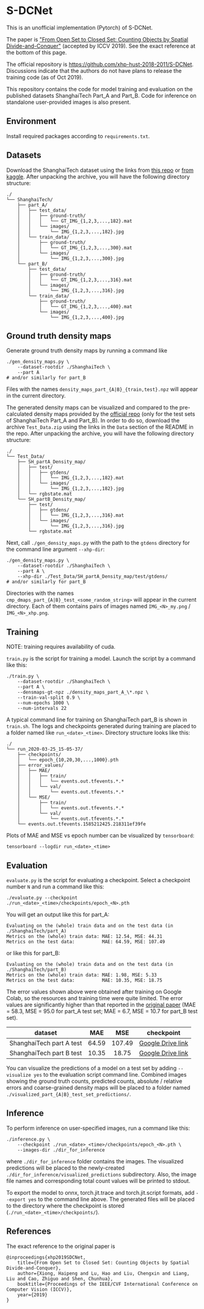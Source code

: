 # S-DCNet
This is an unofficial implementation (Pytorch) of S-DCNet.

The paper is ["From Open Set to Closed Set: Counting Objects by Spatial Divide-and-Conquer"](https://arxiv.org/abs/1908.06473) (accepted by ICCV 2019). See the exact reference at the bottom of this page.

The official repository is https://github.com/xhp-hust-2018-2011/S-DCNet. Discussions indicate that the authors do not have plans to release the training code (as of Oct 2019). 

This repository contains the code for model training and evaluation on the published datasets ShanghaiTech Part_A and Part_B. Code for inference on standalone user-provided images is also present.


## Environment
Install required packages according to `requirements.txt`.


## Datasets
Download the ShanghaiTech dataset using the links from [this repo](https://github.com/desenzhou/ShanghaiTechDataset) or [from kaggle](https://www.kaggle.com/search?q=ShanghaiTech+in%3Adatasets). After unpacking the archive, you will have the following directory structure:

```
./
└── ShanghaiTech/
    ├── part_A/
    │   ├── test_data/
    │   │   ├── ground-truth/
    │   │   │   └── GT_IMG_{1,2,3,...,182}.mat
    │   │   └── images/
    │   │       └── IMG_{1,2,3,...,182}.jpg
    │   └── train_data/
    │       ├── ground-truth/
    │       │   └── GT_IMG_{1,2,3,...,300}.mat
    │       └── images/
    │           └── IMG_{1,2,3,...,300}.jpg
    └── part_B/
        ├── test_data/
        │   ├── ground-truth/
        │   │   └── GT_IMG_{1,2,3,...,316}.mat
        │   └── images/
        │       └── IMG_{1,2,3,...,316}.jpg
        └── train_data/
            ├── ground-truth/
            │   └── GT_IMG_{1,2,3,...,400}.mat
            └── images/
                └── IMG_{1,2,3,...,400}.jpg
```


## Ground truth density maps
Generate ground truth density maps by running a command like 
```
./gen_density_maps.py \
    --dataset-rootdir ./ShanghaiTech \
    --part A
# and/or similarly for part_B
```
Files with the names `density_maps_part_{A|B}_{train,test}.npz` will appear in the current directory.

The generated density maps can be visualized and compared to the pre-calculated density maps provided by the [official repo](https://github.com/xhp-hust-2018-2011/S-DCNet) (only for the test sets of ShanghaiTech Part_A and Part_B). In order to do so, download the archive `Test_Data.zip` using the links in the `Data` section of the README in the repo. After unpacking the archive, you will have the following directory structure:
```
./
└── Test_Data/
    ├── SH_partA_Density_map/
    │   ├── test/
    │   │   ├── gtdens/
    │   │   │   └── IMG_{1,2,3,...,182}.mat
    │   │   └── images/
    │   │       └── IMG_{1,2,3,...,182}.jpg
    │   └── rgbstate.mat
    └── SH_partB_Density_map/
        ├── test/
        │   ├── gtdens/
        │   │   └── IMG_{1,2,3,...,316}.mat
        │   └── images/
        │       └── IMG_{1,2,3,...,316}.jpg
        └── rgbstate.mat
```
Next, call `./gen_density_maps.py` with the path to the `gtdens` directory for the command line argument `--xhp-dir`:
```
./gen_density_maps.py \
    --dataset-rootdir ./ShanghaiTech \
    --part A \
    --xhp-dir ./Test_Data/SH_partA_Density_map/test/gtdens/
# and/or similarly for part_B
```
Directories with the names `cmp_dmaps_part_{A|B}_test_<some_random_string>` will appear in the current directory. Each of them contains pairs of images named `IMG_<N>_my.png` / `IMG_<N>_xhp.png`.


## Training
NOTE: training requires availability of cuda.

`train.py` is the script for training a model. Launch the script by a command like this:
```
./train.py \
    --dataset-rootdir ./ShanghaiTech \
    --part A \
    --densmaps-gt-npz ./density_maps_part_A_\*.npz \
    --train-val-split 0.9 \
    --num-epochs 1000 \
    --num-intervals 22 
```
A typical command line for training on ShanghaiTech part_B is shown in `train.sh`.
The logs and checkpoints generated during training are placed to a folder named like `run_<date>_<time>`. Directory structure looks like this:
```
./
└── run_2020-03-25_15-05-37/
    ├── checkpoints/
    │   └── epoch_{10,20,30,...,1000}.pth
    ├── error_values/
    │   ├── MAE/
    │   │   ├── train/
    │   │   │   └── events.out.tfevents.*.*
    │   │   └── val/
    │   │       └── events.out.tfevents.*.*
    │   └── MSE/
    │       ├── train/
    │       │   └── events.out.tfevents.*.*
    │       └── val/
    │           └── events.out.tfevents.*.*
    └── events.out.tfevents.1585212425.218311ef39fe
```
Plots of MAE and MSE vs epoch number can be visualized by `tensorboard`:
```
tensorboard --logdir run_<date>_<time>
```

## Evaluation
`evaluate.py` is the script for evaluating a checkpoint. Select a checkpoint number `N` and run a command like this:
```
./evaluate.py --checkpoint ./run_<date>_<time>/checkpoints/epoch_<N>.pth
```
You will get an output like this for part_A:
```
Evaluating on the (whole) train data and on the test data (in ./ShanghaiTech/part_A)
Metrics on the (whole) train data: MAE: 12.54, MSE: 44.31
Metrics on the test data:          MAE: 64.59, MSE: 107.49
```
or like this for part_B:
```
Evaluating on the (whole) train data and on the test data (in ./ShanghaiTech/part_B)
Metrics on the (whole) train data: MAE: 1.98, MSE: 5.33
Metrics on the test data:          MAE: 10.35, MSE: 18.75
```
The error values shown above were obtained after training on Google Colab, so the resources and training time were quite limited. The error values are significantly higher than that reported in the [original paper](https://arxiv.org/abs/1908.06473) (MAE = 58.3, MSE = 95.0 for part_A test set; MAE = 6.7, MSE = 10.7 for part_B test set).

|       dataset            |  MAE  | MSE    | checkpoint |
| :----------------------: | :---: | :----: | :-----------------: | 
| ShanghaiTech part A test | 64.59 | 107.49 | [Google Drive link](https://drive.google.com/file/d/12_nSmT8Lvahbq6MZ65qwEsA3EvuhZng7/view?usp=sharing) |
| ShanghaiTech part B test | 10.35 | 18.75  | [Google Drive link](https://drive.google.com/file/d/1ptWyD7CLSvYx9s64zkkbnycZZ4Icsji_/view?usp=sharing) |

You can visualize the predictions of a model on a test set by adding `--visualize yes` to the evaluation script command line. Combined images showing the ground truth counts, predicted counts, absolute / relative errors and coarse-grained density maps will be placed to a folder named `./visualized_part_{A|B}_test_set_predictions/`.


## Inference 
To perform inference on user-specified images, run a command like this:
```
./inference.py \
    --checkpoint ./run_<date>_<time>/checkpoints/epoch_<N>.pth \
    --images-dir ./dir_for_inference
```
where `./dir_for_inference` folder contains the images. The visualized predictions will be placed to the newly-created `./dir_for_inference/visualized_predictions` subdirectory. Also, the image file names and corresponding total count values will be printed to stdout.

To export the model to onnx, torch.jit.trace and torch.jit.script formats, add `--export yes` to the command line above. The generated files will be placed to the directory where the checkpoint is stored (`./run_<date>_<time>/checkpoints/`).


## References
The exact reference to the original paper is
```
@inproceedings{xhp2019SDCNet,
    title={From Open Set to Closed Set: Counting Objects by Spatial Divide-and-Conquer},
    author={Xiong, Haipeng and Lu, Hao and Liu, Chengxin and Liang, Liu and Cao, Zhiguo and Shen, Chunhua},
    booktitle={Proceedings of the IEEE/CVF International Conference on Computer Vision (ICCV)},
    year={2019}
}
```
